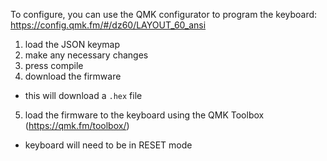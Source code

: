 To configure, you can use the QMK configurator to program the keyboard: https://config.qmk.fm/#/dz60/LAYOUT_60_ansi

1. load the JSON keymap
2. make any necessary changes
3. press compile
4. download the firmware
  - this will download a `.hex` file
5. load the firmware to the keyboard using the QMK Toolbox (https://qmk.fm/toolbox/)
  - keyboard will need to be in RESET mode
